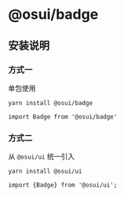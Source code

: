 # @osui/badge

## 安装说明

### 方式一

单包使用

```
yarn install @osui/badge
```

```
import Badge from '@osui/badge'
```

### 方式二

从 `@osui/ui` 统一引入

```
yarn install @osui/ui
```

```
import {Badge} from '@osui/ui';
```




